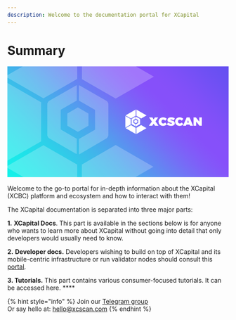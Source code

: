 ```yaml
---
description: Welcome to the documentation portal for XCapital
---
```


# Summary

![](<.gitbook/assets/docs_1500x500.png>)

Welcome to the go-to portal for in-depth information about the XCapital (XCBC) platform and ecosystem and how to interact with them!

The XCapital documentation is separated into three major parts:

**1.** **XCapital Docs**. This part is available in the sections below is for anyone who wants to learn more about XCapital without going into detail that only developers would usually need to know.

**2.** **Developer docs.** Developers wishing to build on top of XCapital and its mobile-centric infrastructure or run validator nodes should consult this [portal](https://developers.xcscan.com).&#x20;

**3. Tutorials.** This part contains various consumer-focused tutorials. It can be accessed here. **** &#x20;

{% hint style="info" %}
Join our [Telegram group](https://t.me/)\
Or say hello at: hello@xcscan.com
{% endhint %}
